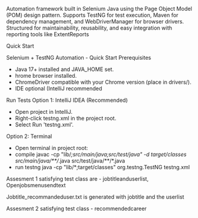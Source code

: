 Automation framework built in Selenium Java using the Page Object Model (POM) design pattern. Supports TestNG for test execution, Maven for dependency management, and WebDriverManager for browser drivers. Structured for maintainability, reusability, and easy integration with reporting tools like ExtentReports

Quick Start

Selenium + TestNG Automation - Quick Start
Prerequisites
- Java 17+ installed and JAVA_HOME set.
- hrome browser installed.
- ChromeDriver compatible with your Chrome version (place in drivers/).
- IDE optional (IntelliJ recommended

Run Tests
Option 1: IntelliJ IDEA (Recommended)
- Open project in IntelliJ.
- Right-click testng.xml in the project root.
- Select Run 'testng.xml'.

Option 2: Terminal
- Open terminal in project root:
- compile javac -cp "lib/*;src/main/java;src/test/java" -d target/classes src/main/java/**/*.java src/test/java/**/*.java
- run testng java -cp "lib/*;target/classes" org.testng.TestNG testng.xml


Assesment 1 satisfying test class are - jobtitleanduserlist, Openjobsmenusendtext

Jobtitle_recommandeduser.txt is generated with jobtitle and the userlist

Assesment 2 satisfying test class - recommendedcareer

